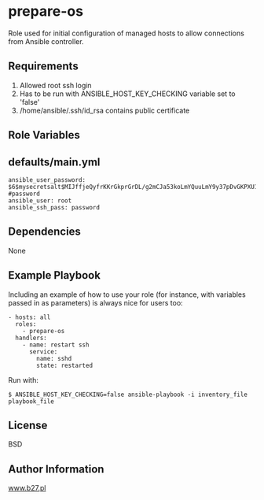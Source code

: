 prepare-os
=========

Role used for initial configuration of managed hosts to allow connections from Ansible controller.

Requirements
------------

1. Allowed root ssh login
2. Has to be run with ANSIBLE_HOST_KEY_CHECKING variable set to 'false'
3. /home/ansible/.ssh/id_rsa contains public certificate

Role Variables
--------------


defaults/main.yml
----

    ansible_user_password: $6$mysecretsalt$MIJffjeQyfrKKrGkprGrDL/g2mCJa53koLmYQuuLmY9y37pDvGKPXU1Ov3RbMi.tpQ9cWvxAzUVtBLe7KrZoU.' #password
    ansible_user: root
    ansible_ssh_pass: password

Dependencies
------------

None

Example Playbook
----------------

Including an example of how to use your role (for instance, with variables passed in as parameters) is always nice for users too:


    - hosts: all
      roles:
        - prepare-os
      handlers:
        - name: restart ssh
          service:
            name: sshd
            state: restarted
        

Run with:

    $ ANSIBLE_HOST_KEY_CHECKING=false ansible-playbook -i inventory_file playbook_file
    
    
License
-------

BSD

Author Information
------------------

www.b27.pl

